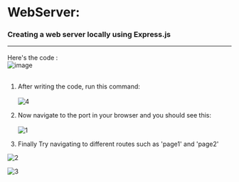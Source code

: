 # WebServer:
### Creating a web server locally using Express.js <br>  <hr>

Here's the code : <br>
![image](https://github.com/user-attachments/assets/50c7886e-7d61-4e01-aa73-1834a9e66288) <br> <br>

1) After writing the code, run this command:  <br> <br>
![4](https://github.com/usememos/memos/assets/108004846/ae46c065-3cf6-4406-9deb-02064d9bd4f3)  <br>

2) Now navigate to the port in your browser and you should see this:<br> <br>
![1](https://github.com/usememos/memos/assets/108004846/b6c7cb6e-94dd-43bd-a1af-aadde3784f41)   <br>

3) Finally Try navigating to different routes such as 'page1' and 'page2'  <br>

![2](https://github.com/usememos/memos/assets/108004846/472bb414-553a-4b30-841a-ae747e701532) <br>

![3](https://github.com/usememos/memos/assets/108004846/916fabf9-8ac0-4b5e-9236-d2d7616abcf4)


